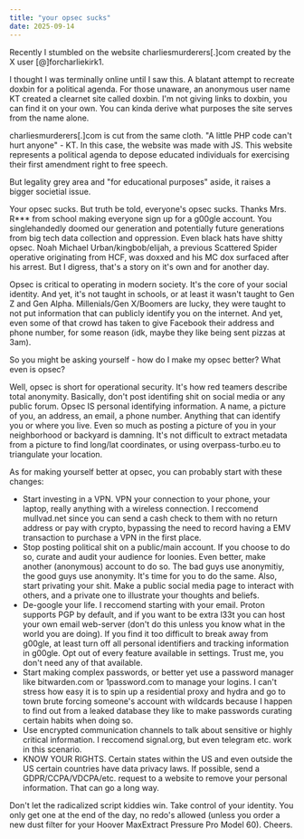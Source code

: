 ```yaml
---
title: "your opsec sucks"
date: 2025-09-14
---
```

Recently I stumbled on the website charliesmurderers[.]com created by the X user [@]forcharliekirk1.

I thought I was terminally online until I saw this. A blatant attempt to recreate doxbin for a political agenda. For those unaware, an anonymous user name KT created a clearnet site called doxbin. I'm not giving links to doxbin, you can find it on your own. You can kinda derive what purposes the site serves from the name alone. 

charliesmurderers[.]com is cut from the same cloth. "A little PHP code can't hurt anyone" - KT. 
In this case, the website was made with JS. This website represents a political agenda to depose educated individuals for exercising their first amendment right to free speech.

But legality grey area and "for educational purposes" aside, it raises a bigger societial issue.

Your opsec sucks. But truth be told, everyone's opsec sucks. 
Thanks Mrs. R*** from school making everyone sign up for a g00gle account. You singlehandedly doomed our generation and potentially future generations from big tech data collection and oppression. Even black hats have shitty opsec. Noah Michael Urban/kingbob/elijah, a previous Scattered Spider operative originating from HCF, was doxxed and his MC dox surfaced after his arrest. But I digress, that's a story on it's own and for another day.

Opsec is critical to operating in modern society. It's the core of your social identity. And yet, it's not taught in schools, or at least it wasn't taught to Gen Z and Gen Alpha. Millenials/Gen X/Boomers are lucky, they were taught to not put information that can publicly identify you on the internet. And yet, even some of that crowd has taken to give Facebook their address and phone number, for some reason (idk, maybe they like being sent pizzas at 3am).

So you might be asking yourself - how do I make my opsec better? What even is opsec?

Well, opsec is short for operational security. It's how red teamers describe total anonymity. Basically, don't post identifing shit on social media or any public forum. 
Opsec IS personal identifying information. A name, a picture of you, an address, an email, a phone number. Anything that can identify you or where you live. Even so much as posting a picture of you in your neighborhood or backyard is damning. It's not difficult to extract metadata from a picture to find long/lat coordinates, or using overpass-turbo.eu to triangulate your location.

As for making yourself better at opsec, you can probably start with these changes:
- Start investing in a VPN. VPN your connection to your phone, your laptop, really anything with a wireless connection. I reccomend mullvad.net since you can send a cash check to them with no return address or pay with crypto, bypassing the need to record having a EMV transaction to purchase a VPN in the first place.
- Stop posting political shit on a public/main account. If you choose to do so, curate and audit your audience for loonies. Even better, make another (anonymous) account to do so. The bad guys use anonymitiy, the good guys use anonymity. It's time for you to do the same. Also, start privating your shit. Make a public social media page to interact with others, and a private one to illustrate your thoughts and beliefs.
- De-google your life. I reccomend starting with your email. Proton supports PGP by default, and if you want to be extra l33t you can host your own email web-server (don't do this unless you know what in the world you are doing). If you find it too difficult to break away from g00gle, at least turn off all personal identifiers and tracking information in g00gle. Opt out of every feature available in settings. Trust me, you don't need any of that available.
- Start making complex passwords, or better yet use a password manager like bitwarden.com or 1password.com to manage your logins. I can't stress how easy it is to spin up a residential proxy and hydra and go to town brute forcing someone's account with wildcards because I happen to find out from a leaked database they like to make passwords curating certain habits when doing so.
- Use encrypted communication channels to talk about sensitive or highly critical information. I reccomend signal.org, but even telegram etc. work in this scenario.
- KNOW YOUR RIGHTS. Certain states within the US and even outside the US certain countries have data privacy laws. If possible, send a GDPR/CCPA/VDCPA/etc. request to a website to remove your personal information. That can go a long way.

Don't let the radicalized script kiddies win. Take control of your identity. You only get one at the end of the day, no redo's allowed (unless you order a new dust filter for your Hoover MaxExtract Pressure Pro Model 60). Cheers.
